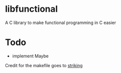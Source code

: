 # libfunctional
A C library to make functional programming in C easier


# Todo
* implement Maybe

Credit for the makefile goes to [striking](https://github.com/robstolarz)
